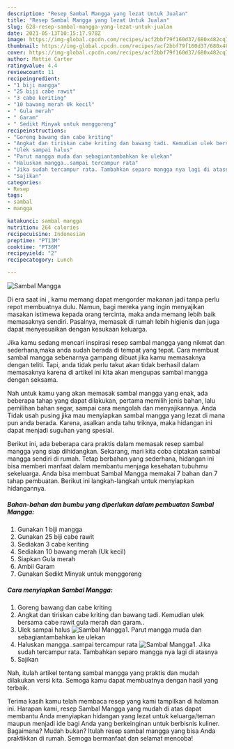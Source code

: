 ```yaml
---
description: "Resep Sambal Mangga yang lezat Untuk Jualan"
title: "Resep Sambal Mangga yang lezat Untuk Jualan"
slug: 628-resep-sambal-mangga-yang-lezat-untuk-jualan
date: 2021-05-13T10:15:17.978Z
image: https://img-global.cpcdn.com/recipes/acf2bbf79f160d37/680x482cq70/sambal-mangga-foto-resep-utama.jpg
thumbnail: https://img-global.cpcdn.com/recipes/acf2bbf79f160d37/680x482cq70/sambal-mangga-foto-resep-utama.jpg
cover: https://img-global.cpcdn.com/recipes/acf2bbf79f160d37/680x482cq70/sambal-mangga-foto-resep-utama.jpg
author: Mattie Carter
ratingvalue: 4.4
reviewcount: 11
recipeingredient:
- "1 biji mangga"
- "25 biji cabe rawit"
- "3 cabe keriting"
- "10 bawang merah Uk kecil"
- " Gula merah"
- " Garam"
- " Sedikt Minyak untuk menggoreng"
recipeinstructions:
- "Goreng bawang dan cabe kriting"
- "Angkat dan tiriskan cabe kriting dan bawang tadi. Kemudian ulek bersama cabe rawit gula merah dan garam.."
- "Ulek sampai halus"
- "Parut mangga muda dan sebagiantambahkan ke ulekan"
- "Haluskan mangga..sampai tercampur rata"
- "Jika sudah tercampur rata. Tambahkan separo mangga nya lagi di atasnya"
- "Sajikan"
categories:
- Resep
tags:
- sambal
- mangga

katakunci: sambal mangga 
nutrition: 264 calories
recipecuisine: Indonesian
preptime: "PT13M"
cooktime: "PT36M"
recipeyield: "2"
recipecategory: Lunch

---
```



![Sambal Mangga](https://img-global.cpcdn.com/recipes/acf2bbf79f160d37/680x482cq70/sambal-mangga-foto-resep-utama.jpg)

Di era  saat ini , kamu memang dapat mengorder makanan jadi tanpa perlu repot membuatnya dulu. Namun, bagi mereka yang ingin menyajikan masakan istimewa kepada orang tercinta, maka anda memang lebih baik memasaknya sendiri. Pasalnya, memasak di rumah lebih higienis dan juga dapat menyesuaikan dengan kesukaan keluarga.

Jika kamu sedang mencari inspirasi resep sambal mangga yang nikmat dan sederhana,maka anda sudah berada di tempat yang tepat. Cara membuat sambal mangga  sebenarnya gampang dibuat jika kamu memasaknya dengan teliti. Tapi, anda tidak perlu takut akan tidak berhasil dalam memasaknya 
karena di artikel ini kita akan mengupas sambal mangga dengan seksama.  



Nah untuk kamu yang akan memasak sambal mangga yang enak, ada beberapa tahap yang dapat dilakukan, pertama memilih jenis bahan, lalu pemilihan bahan segar, sampai cara mengolah dan menyajikannya. Anda Tidak usah pusing jika mau menyiapkan sambal mangga yang lezat di mana pun anda berada. Karena, asalkan anda  tahu triknya, maka hidangan ini dapat menjadi suguhan yang spesial.

Berikut ini, ada beberapa cara praktis  dalam memasak resep sambal mangga yang siap dihidangkan. Sekarang, mari kita coba ciptakan sambal mangga sendiri di rumah. Tetap berbahan yang sederhana, hidangan ini bisa memberi manfaat dalam membantu menjaga kesehatan tubuhmu sekeluarga. Anda bisa membuat Sambal Mangga memakai 7 bahan dan 7 tahap pembuatan. Berikut ini langkah-langkah untuk menyiapkan hidangannya.

<!--inarticleads1-->

##### Bahan-bahan dan bumbu yang diperlukan dalam pembuatan Sambal Mangga:

1. Gunakan 1 biji mangga
1. Gunakan 25 biji cabe rawit
1. Sediakan 3 cabe keriting
1. Sediakan 10 bawang merah (Uk kecil)
1. Siapkan  Gula merah
1. Ambil  Garam
1. Gunakan  Sedikt Minyak untuk menggoreng




<!--inarticleads2-->

##### Cara menyiapkan Sambal Mangga:

1. Goreng bawang dan cabe kriting
1. Angkat dan tiriskan cabe kriting dan bawang tadi. Kemudian ulek bersama cabe rawit gula merah dan garam..
1. Ulek sampai halus
<img src="//assets-global.cpcdn.com/assets/icons/button_play-2c75c40dde080a61004c1f40b05d8f140eaff45d7e9e6481dc71c63d2e7c4909.png" alt="Sambal Mangga">1. Parut mangga muda dan sebagiantambahkan ke ulekan
1. Haluskan mangga..sampai tercampur rata
<img src="//assets-global.cpcdn.com/assets/icons/button_play-2c75c40dde080a61004c1f40b05d8f140eaff45d7e9e6481dc71c63d2e7c4909.png" alt="Sambal Mangga">1. Jika sudah tercampur rata. Tambahkan separo mangga nya lagi di atasnya
1. Sajikan




Nah, itulah artikel tentang  sambal mangga  yang praktis dan mudah dilakukan versi kita. Semoga kamu dapat membuatnya dengan hasil yang terbaik. 

Terima kasih kamu telah membaca resep yang kami tampilkan di halaman ini. Harapan kami, resep  Sambal Mangga yang mudah di atas dapat membantu Anda menyiapkan hidangan yang lezat untuk keluarga/teman maupun menjadi ide bagi Anda yang berkeinginan untuk berbisnis kuliner. Bagaimana? Mudah bukan? Itulah resep sambal mangga yang bisa Anda praktikkan di rumah. Semoga bermanfaat dan selamat mencoba!

